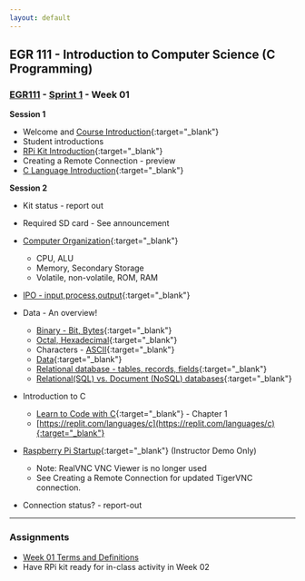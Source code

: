 ```yaml
---
layout: default
---
```


## EGR 111 - Introduction to Computer Science (C Programming)

### [EGR111](../../) - [Sprint 1](../) - Week 01

**Session 1**
- Welcome and [Course Introduction](001.CourseIntro.pdf){:target="_blank"}
- Student introductions
- [RPi Kit Introduction](002.KitIntro.pdf){:target="_blank"}
- Creating a Remote Connection - preview
- [C Language Introduction](003.CProgrammingIntro.pdf){:target="_blank"}
    
**Session 2**

- Kit status - report out
- Required SD card - See announcement

- [Computer Organization](https://www.geeksforgeeks.org/computer-organization-von-neumann-architecture/#){:target="_blank"}
  - CPU, ALU
  - Memory, Secondary Storage
  - Volatile, non-volatile, ROM, RAM
- [IPO - input,process,output](https://press.rebus.community/programmingfundamentals/chapter/input-process-output-model/){:target="_blank"}
- Data - An overview!
  - [Binary - Bit, Bytes](https://computersciencewiki.org/index.php/Binary){:target="_blank"}
  - [Octal, Hexadecimal](https://computersciencewiki.org/index.php/Hexadecimal){:target="_blank"} 
  - Characters - [ASCII](https://computersciencewiki.org/index.php/ASCII){:target="_blank"}
  - [Data](https://computersciencewiki.org/index.php/Data_representation){:target="_blank"}
  - [Relational database - tables, records, fields](https://www.geeksforgeeks.org/relational-model-in-dbms/){:target="_blank"}
  - [Relational(SQL) vs. Document (NoSQL) databases](https://www.geeksforgeeks.org/difference-between-sql-and-nosql/){:target="_blank"} 
  
- Introduction to C
  - [Learn to Code with C](../../resources/Essentials_C_v1.pdf){:target="_blank"} - Chapter 1
  - [https://replit.com/languages/c](https://replit.com/languages/c){:target="_blank"}

<!-- #include <stdio.h>

int main() 
{
  printf("Keith says...");
  printf("Hello World\n");
  // the is a comment
  /* the is a multi line comment
  a second line*/  
  return 0;
} -->

- [Raspberry Pi Startup](006.RPiStartup.pdf){:target="_blank"} (Instructor Demo Only)
  - Note: RealVNC VNC Viewer is no longer used
  - See Creating a Remote Connection for updated TigerVNC connection.

- Connection status? - report-out
<!-- - [Introduction to Linux](007.LinuxIntro.pdf){:target="_blank"} (Instructor Demo Only)
- [Introduction to VS Code](008.VSCodeIntro.pdf){:target="_blank"} (Instructor Demo Only) -->


---

### Assignments
- [Week 01 Terms and Definitions](009.week01_terms.docx)
- Have RPi kit ready for in-class activity in Week 02

  